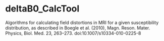 # deltaB0_CalcTool
Algorithms for calculating field distortions in MRI for a given susceptibility distribution, as described in Boegle et al. (2010), Magn. Reson. Mater. Physics, Biol. Med. 23, 263–273. doi:10.1007/s10334-010-0225-8
